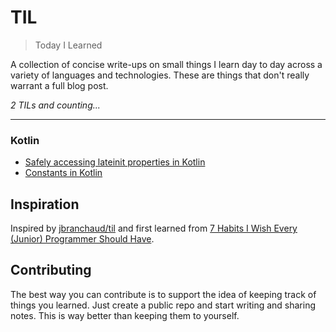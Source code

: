 # TIL
> Today I Learned

A collection of concise write-ups on small things I learn day to day across a variety of languages and technologies. These are things that don't really warrant a full blog post. 

_2 TILs and counting..._

---
### Kotlin
- [Safely accessing lateinit properties in Kotlin](kotlin/lateinit-safe-access.md)
- [Constants in Kotlin](kotlin/constants-in-kotlin.md)

## Inspiration
Inspired by [jbranchaud/til](https://github.com/jbranchaud/til) and first
learned from
[7 Habits I Wish Every (Junior) Programmer Should Have](https://medium.com/@shekhargulati/7-habits-i-wish-every-junior-programmer-should-have-d0d6d8a972c9#.s4lq904g9).

## Contributing

The best way you can contribute is to support the idea of keeping track of things you learned. Just create a public repo and start writing and sharing notes. This is way better than keeping them to yourself.
